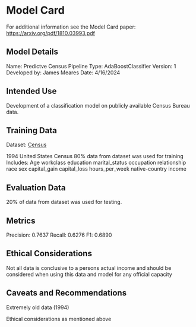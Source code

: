 # Model Card

For additional information see the Model Card paper: https://arxiv.org/pdf/1810.03993.pdf

## Model Details

Name: Predictve Census Pipeline
Type: AdaBoostClassifier
Version: 1
Developed by: James Meares
Date: 4/16/2024

## Intended Use

Development of a classification model on publicly available Census Bureau data. 

## Training Data
Dataset: [Census](https://archive.ics.uci.edu/dataset/20/census+income)

1994 United States Census
80% data from dataset was used for training
Includes: 
    Age
    workclass
    education
    marital_status
    occupation
    relationship
    race
    sex
    capital_gain
    capital_loss
    hours_per_week
    native-country
    income

## Evaluation Data
20% of data from dataset was used for testing.

## Metrics

Precision: 0.7637 
Recall: 0.6276 
F1: 0.6890

## Ethical Considerations
Not all data is conclusive to a persons actual income and should be considered when using this data and model for any official capacity

## Caveats and Recommendations
Extremely old data (1994)

Ethical considerations as mentioned above

